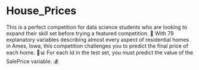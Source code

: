 # House_Prices
This is a perfect competition for data science students who are looking to expand their skill set before trying a featured competition. 🚀 With 79 explanatory variables describing almost every aspect of residential homes in Ames, Iowa, this competition challenges you to predict the final price of each home. 🏡📊 For each Id in the test set, you must predict the value of the SalePrice variable. 💰
